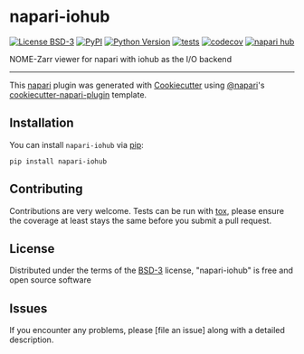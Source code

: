 # napari-iohub

[![License BSD-3](https://img.shields.io/pypi/l/napari-iohub.svg?color=green)](https://github.com/czbiohub/napari-iohub/raw/main/LICENSE)
[![PyPI](https://img.shields.io/pypi/v/napari-iohub.svg?color=green)](https://pypi.org/project/napari-iohub)
[![Python Version](https://img.shields.io/pypi/pyversions/napari-iohub.svg?color=green)](https://python.org)
[![tests](https://github.com/czbiohub/napari-iohub/workflows/tests/badge.svg)](https://github.com/czbiohub/napari-iohub/actions)
[![codecov](https://codecov.io/gh/czbiohub/napari-iohub/branch/main/graph/badge.svg)](https://codecov.io/gh/czbiohub/napari-iohub)
[![napari hub](https://img.shields.io/endpoint?url=https://api.napari-hub.org/shields/napari-iohub)](https://napari-hub.org/plugins/napari-iohub)

NOME-Zarr viewer for napari with iohub as the I/O backend

----------------------------------

This [napari] plugin was generated with [Cookiecutter] using [@napari]'s [cookiecutter-napari-plugin] template.

<!--
Don't miss the full getting started guide to set up your new package:
https://github.com/napari/cookiecutter-napari-plugin#getting-started

and review the napari docs for plugin developers:
https://napari.org/stable/plugins/index.html
-->

## Installation

You can install `napari-iohub` via [pip]:

    pip install napari-iohub




## Contributing

Contributions are very welcome. Tests can be run with [tox], please ensure
the coverage at least stays the same before you submit a pull request.

## License

Distributed under the terms of the [BSD-3] license,
"napari-iohub" is free and open source software

## Issues

If you encounter any problems, please [file an issue] along with a detailed description.

[napari]: https://github.com/napari/napari
[Cookiecutter]: https://github.com/audreyr/cookiecutter
[@napari]: https://github.com/napari
[MIT]: http://opensource.org/licenses/MIT
[BSD-3]: http://opensource.org/licenses/BSD-3-Clause
[GNU GPL v3.0]: http://www.gnu.org/licenses/gpl-3.0.txt
[GNU LGPL v3.0]: http://www.gnu.org/licenses/lgpl-3.0.txt
[Apache Software License 2.0]: http://www.apache.org/licenses/LICENSE-2.0
[Mozilla Public License 2.0]: https://www.mozilla.org/media/MPL/2.0/index.txt
[cookiecutter-napari-plugin]: https://github.com/napari/cookiecutter-napari-plugin

[napari]: https://github.com/napari/napari
[tox]: https://tox.readthedocs.io/en/latest/
[pip]: https://pypi.org/project/pip/
[PyPI]: https://pypi.org/
